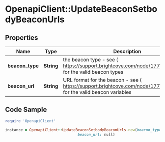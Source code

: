 # OpenapiClient::UpdateBeaconSetbodyBeaconUrls

## Properties

Name | Type | Description | Notes
------------ | ------------- | ------------- | -------------
**beacon_type** | **String** | the beacon type - see ( https://support.brightcove.com/node/17763#Beacons) for the valid beacon types | 
**beacon_url** | **String** | URL format for the beacon - see ( https://support.brightcove.com/node/17763#Beacons) for the valid beacon variables | 

## Code Sample

```ruby
require 'OpenapiClient'

instance = OpenapiClient::UpdateBeaconSetbodyBeaconUrls.new(beacon_type: null,
                                 beacon_url: null)
```


